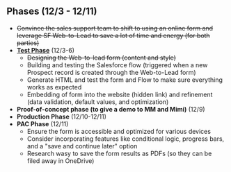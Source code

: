 

## Phases (12/3 - 12/11)
- ~~Convince the sales support team to shift to using an online form and leverage SF Web-to-Lead to save a lot of time and energy (for both parties)~~
- [**Test Phase**](https://github.com/jerrytigerxu/AVT-SOSO/blob/main/CIF-Automation/Test-Phase.md) (12/3-6)
  - ~~Designing the Web-to-lead form (content and style)~~
  - Building and testing the Salesforce flow (triggered when a new Prospect record is created through the Web-to-Lead form)
  - Generate HTML and test the form and Flow to make sure everything works as expected
  - Embedding of form into the website (hidden link) and refinement (data validation, default values, and optimization)
- **Proof-of-concept phase (to give a demo to MM and Mimi)** (12/9)
- **Production Phase** (12/10-12/11)
- **PAC Phase** (12/11)
  - Ensure the form is accessible and optimized for various devices
  - Consider incorporating features like conditional logic, progress bars, and a "save and continue later" option
  - Research wasy to save the form results as PDFs (so they can be filed away in OneDrive)
    

    


